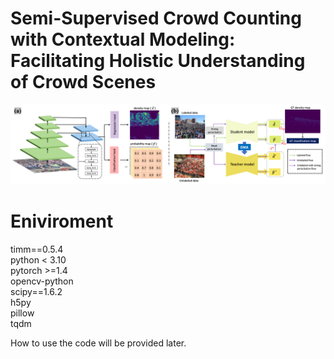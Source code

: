 # Semi-Supervised Crowd Counting with Contextual Modeling: Facilitating Holistic Understanding of Crowd Scenes

![avatar](/framework.png)

# Eniviroment
timm==0.5.4<br />
python < 3.10<br />
pytorch >=1.4<br />
opencv-python<br />
scipy==1.6.2<br />
h5py <br />
pillow<br />
tqdm<br />

How to use the code will be provided later.

